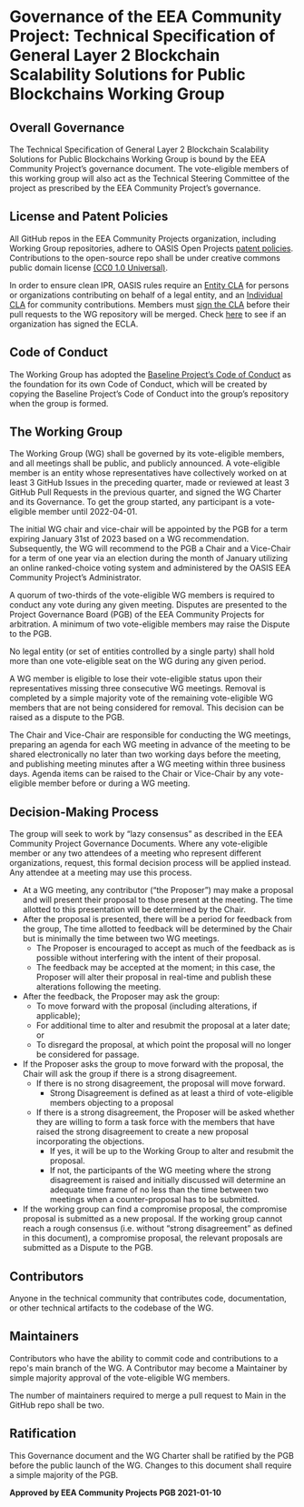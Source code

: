 # Governance of the EEA Community Project: Technical Specification of General Layer 2  Blockchain Scalability Solutions for Public Blockchains Working Group
## Overall Governance 
The Technical Specification of General Layer 2  Blockchain Scalability Solutions for Public Blockchains Working Group is bound by the EEA Community Project’s governance document. The vote-eligible members of this working group will also act as the Technical Steering Committee of the project as prescribed by the EEA Community Project’s governance. 

## License and Patent Policies
All GitHub repos in the EEA Community Projects organization, including Working Group repositories, adhere to OASIS Open Projects [patent policies](https://github.com/oasis-open-projects/documentation/blob/master/policy/call-for-patent-disclosure.md). Contributions to the open-source repo shall be under creative commons public domain license [(CC0 1.0 Universal)](https://creativecommons.org/publicdomain/zero/1.0/).
 
In order to ensure clean IPR, OASIS rules require an [Entity CLA](https://www.oasis-open.org/resources/projects/cla/projects-entity-cla) for persons or organizations contributing on behalf of a legal entity, and an [Individual CLA](http://cla-assistant.io/ethereum-oasis/baseline) for community contributions. Members must [sign the CLA](http://cla-assistant.io/ethereum-oasis/baseline) before their pull requests to the WG repository will be merged. Check [here](https://community.oasis-open.org/s/searchdirectory?id=a233l0000038IIo) to see if an organization has signed the ECLA.
 
## Code of Conduct
​The Working Group has adopted the [Baseline Project’s Code of Conduct](https://github.com/ethereum-oasis/baseline/blob/master/CODE_OF_CONDUCT.md) as the foundation for its own Code of Conduct, which will be created by copying the Baseline Project’s Code of Conduct into the group’s repository when the group is formed.
 
## The Working Group
The Working Group (WG) shall be governed by its vote-eligible members, and all meetings shall be public, and publicly announced. A vote-eligible member is an entity whose representatives have collectively worked on at least 3 GitHub Issues in the preceding quarter, made or reviewed at least 3 GitHub Pull Requests in the previous quarter, and signed the WG Charter and its Governance. To get the group started, any participant is a vote-eligible member until 2022-04-01. 
 
The initial WG chair and vice-chair will be appointed by the PGB for a term expiring January 31st of 2023 based on a WG recommendation. Subsequently, the WG will recommend to the PGB a Chair and a Vice-Chair for a term of one year via an election during the month of January utilizing an online ranked-choice voting system and administered by the OASIS EEA Community Project’s Administrator.
 
A quorum of two-thirds of the vote-eligible WG members is required to conduct any vote during any given meeting. Disputes are presented to the Project Governance Board (PGB) of the EEA Community Projects for arbitration. A minimum of two vote-eligible members may raise the Dispute to the PGB.
 
No legal entity (or set of entities controlled by a single party) shall hold more than one vote-eligible seat on the WG during any given period.
 
A WG member is eligible to lose their vote-eligible status upon their representatives missing three consecutive WG meetings. Removal is completed by a simple majority vote of the remaining vote-eligible WG members that are not being considered for removal. This decision can be raised as a dispute to the PGB.
 
The Chair and Vice-Chair are responsible for conducting the WG meetings, preparing an agenda for each WG meeting in advance of the meeting to be shared electronically no later than two working days before the meeting, and publishing meeting minutes after a WG meeting within three business days. Agenda items can be raised to the Chair or Vice-Chair by any vote-eligible member before or during a WG meeting. 

## Decision-Making Process
The group will seek to work by “lazy consensus” as described in the EEA Community Project Governance Documents. Where any vote-eligible member or any two attendees of a meeting who represent different organizations, request, this formal decision process will be applied instead. Any attendee at a meeting may use this process.

* At a WG meeting, any contributor (“the Proposer”) may make a proposal and will present their proposal to those present at the meeting. The time allotted to this presentation will be determined by the Chair.
* After the proposal is presented, there will be a period for feedback from the group, The time allotted to feedback will be determined by the Chair but is minimally the time between two WG meetings.
    * The Proposer is encouraged to accept as much of the feedback as is possible without interfering with the intent of their proposal.
    * The feedback may be accepted at the moment; in this case, the Proposer will alter their proposal in real-time and publish these alterations following the meeting.
* After the feedback, the Proposer may ask the group:
    * To move forward with the proposal (including alterations, if applicable);
    * For additional time to alter and resubmit the proposal at a later date; or
    * To disregard the proposal, at which point the proposal will no longer be considered for passage.
* If the Proposer asks the group to move forward with the proposal, the Chair will ask the group if there is a strong disagreement.
    * If there is no strong disagreement, the proposal will move forward. 
        * Strong Disagreement is defined as at least a third of vote-eligible members objecting to a proposal
    * If there is a strong disagreement, the Proposer will be asked whether they are willing to form a task force with the members that have raised the strong disagreement to create a new proposal incorporating the objections.
        * If yes, it will be up to the Working Group to alter and resubmit the proposal.
        * If not, the participants of the WG meeting where the strong disagreement is raised and initially discussed will determine an adequate time frame of no less than the time between two meetings when a counter-proposal has to be submitted. 
* If the working group can find a compromise proposal, the compromise proposal is submitted as a new proposal. If the working group cannot reach a rough consensus (i.e. without “strong disagreement” as defined in this document),  a compromise proposal, the relevant proposals are submitted as a Dispute to the PGB.

## Contributors
Anyone in the technical community that contributes code, documentation, or other technical artifacts to the codebase of the WG.

## Maintainers
Contributors who have the ability to commit code and contributions to a repo's main branch of the WG. A Contributor may become a Maintainer by simple majority approval of the vote-eligible WG members. 
 
The number of maintainers required to merge a pull request to Main in the GitHub repo shall be two.

## Ratification
This Governance document and the WG Charter shall be ratified by the PGB before the public launch of the WG. Changes to this document shall require a simple majority of the PGB.
 
 
**Approved by EEA Community Projects PGB 2021-01-10**
